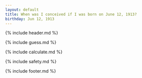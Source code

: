 ```yaml
---
layout: default
title: When was I conceived if I was born on June 12, 1913?
birthday: Jun 12, 1913
---
```


{% include header.md %}

{% include guess.md %}

{% include calculate.md %}

{% include safety.md %}

{% include footer.md %}



